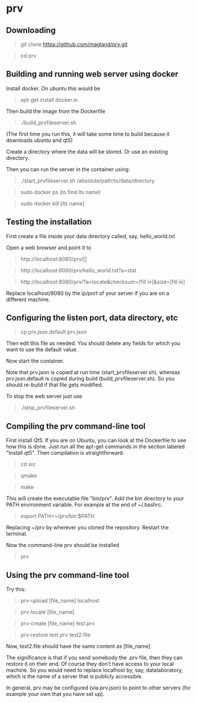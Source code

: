 # prv

## Downloading

> git clone https://github.com/magland/prv.git

> cd prv

## Building and running web server using docker

Install docker. On ubuntu this would be

> apt-get install docker.io

Then build the image from the Dockerfile

> ./build_prvfileserver.sh

(The first time you run this, it will take some time to build because it downloads ubuntu and qt5)

Create a directory where the data will be stored. Or use an existing directory.

Then you can run the server in the container using:

> ./start_prvfileserver.sh /absolute/path/to/data/directory

> sudo docker ps (to find its name)

> sudo docker kill [its name]

## Testing the installation

First create a file inside your data directory called, say, hello_world.txt

Open a web browser and point it to

> http://localhost:8080/prv/[]

> http://localhost:8080/prv/hello_world.txt?a=stat

> http://localhost:8080/prv/?a=locate&checksum=[fill in]&size=[fill in]

Replace localhost/8080 by the ip/port of your server if you are on a different machine.

## Configuring the listen port, data directory, etc

> cp prv.json.default prv.json

Then edit this file as needed. You should delete any fields for which you want to use the default value.

Now start the container.

Note that prv.json is copied at run time (start_prvfileserver.sh), whereas prv.json.default is copied during build (build_prvfileserver.sh). So you should re-build if that file gets modified.

To stop the web server just use

> ./stop_prvfileserver.sh

## Compiling the prv command-line tool

First install Qt5. If you are on Ubuntu, you can look at the Dockerfile to see how this is done. Just run all the apt-get commands in the section labeled "Install qt5". Then compilation is straightforward.

> cd src

> qmake

> make

This will create the executable file "bin/prv". Add the bin directory to your PATH environment variable. For example at the end of ~/.bashrc.

> export PATH=~/prv/bin:$PATH

Replacing ~/prv by wherever you cloned the repository. Restart the terminal.

Now the command-line prv should be installed

> prv

## Using the prv command-line tool

Try this:

> prv-upload [file_name] localhost

> prv-locate [file_name]

> prv-create [file_name] test.prv

> prv-restore test.prv test2.file

Now, test2.file should have the same content as [file_name]

The significance is that if you send somebody the .prv file, then they can restore it on their end. Of course they don't have access to your local machine. So you would need to replace localhost by, say, datalaboratory, which is the name of a server that is publicly accessible.

In general, prv may be configured (via prv.json) to point to other servers (for example your own that you have set up).





